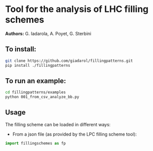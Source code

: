 # Tool for the analysis of LHC filling schemes

**Authors:** G. Iadarola, A. Poyet, G. Sterbini

## To install:
```bash
git clone https://github.com/giadarol/fillingpatterns.git
pip install ./fillingpatterns
```

## To run an example:
```bash
cd fillingpatterns/examples
python 001_from_csv_analyze_bb.py
```

## Usage
The filling scheme can be loaded in different ways:
 * From a json file (as provided by the LPC filling scheme tool):
```python
import fillingschemes as fp

```
